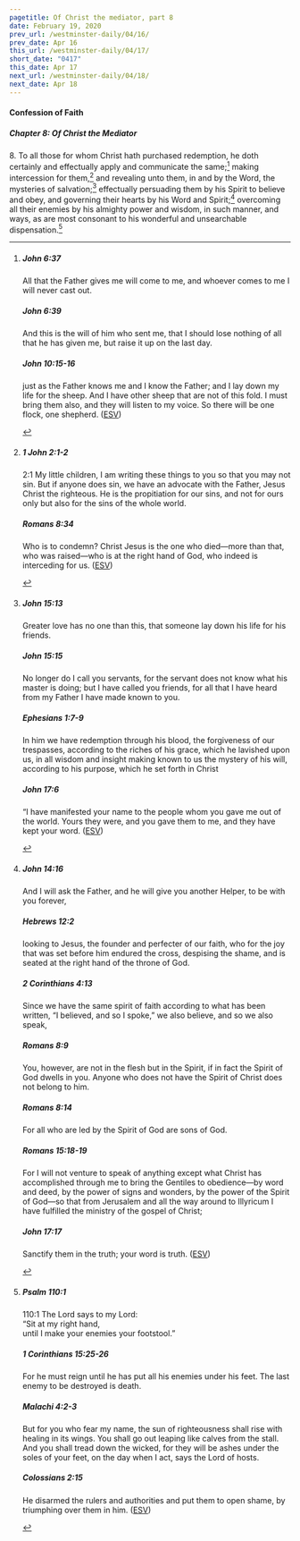 ```yaml
---
pagetitle: Of Christ the mediator, part 8
date: February 19, 2020
prev_url: /westminster-daily/04/16/
prev_date: Apr 16
this_url: /westminster-daily/04/17/
short_date: "0417"
this_date: Apr 17
next_url: /westminster-daily/04/18/
next_date: Apr 18
---
```


#### Confession of Faith

##### Chapter 8: Of Christ the Mediator

8\. To all those for whom Christ hath purchased redemption, he doth certainly and effectually apply and communicate the same;[^fnref:wcf1] making intercession for them,[^fnref:wcf2] and revealing unto them, in and by the Word, the mysteries of salvation;[^fnref:wcf3] effectually persuading them by his Spirit to believe and obey, and governing their hearts by his Word and Spirit;[^fnref:wcf4] overcoming all their enemies by his almighty power and wisdom, in such manner, and ways, as are most consonant to his wonderful and unsearchable dispensation.[^fnref:wcf5]

[^fnref:wcf1]: <div class="esv"><h5>John 6:37</h5> <div class="esv-text"><p id="p43006037.01-1"><span class="woc">All that the Father gives me will come to me, and whoever comes to me I will never cast out.</span></p> </div><h5>John 6:39</h5> <div class="esv-text"><p id="p43006039.01-2"><span class="woc">And this is the will of him who sent me, that I should lose nothing of all that he has given me, but raise it up on the last day.</span></p> </div><h5>John 10:15-16</h5> <div class="esv-text"><p id="p43010015.01-3"><span class="woc">just as the Father knows me and I know the Father; and I lay down my life for the sheep.</span> <span class="woc">And I have other sheep that are not of this fold. I must bring them also, and they will listen to my voice. So there will be one flock, one shepherd.</span>  (<a href="http://www.esv.org" class="copyright">ESV</a>)</p> </div> </div>

[^fnref:wcf2]: <div class="esv"><h5>1 John 2:1-2</h5> <div class="esv-text"> <p id="p62002001.04-1"><span class="chapter-num" id="v62002001-1">2:1&nbsp;</span>My little children, I am writing these things to you so that you may not sin. But if anyone does sin, we have an advocate with the Father, Jesus Christ the righteous. He is the propitiation for our sins, and not for ours only but also for the sins of the whole world.</p> </div><h5>Romans 8:34</h5> <div class="esv-text"><p id="p45008034.01-2">Who is to condemn? Christ Jesus is the one who died&#8212;more than that, who was raised&#8212;who is at the right hand of God, who indeed is interceding for us.  (<a href="http://www.esv.org" class="copyright">ESV</a>)</p> </div> </div>

[^fnref:wcf3]: <div class="esv"><h5>John 15:13</h5> <div class="esv-text"><p id="p43015013.01-1"><span class="woc">Greater love has no one than this, that someone lay down his life for his friends.</span></p> </div><h5>John 15:15</h5> <div class="esv-text"><p id="p43015015.01-2"><span class="woc">No longer do I call you servants, for the servant does not know what his master is doing; but I have called you friends, for all that I have heard from my Father I have made known to you.</span></p> </div><h5>Ephesians 1:7-9</h5> <div class="esv-text"><p id="p49001007.01-3">In him we have redemption through his blood, the forgiveness of our trespasses, according to the riches of his grace, which he lavished upon us, in all wisdom and insight making known to us the mystery of his will, according to his purpose, which he set forth in Christ</p> </div><h5>John 17:6</h5> <div class="esv-text"><p id="p43017006.01-4"><span class="woc">&#8220;I have manifested your name to the people whom you gave me out of the world. Yours they were, and you gave them to me, and they have kept your word.</span>  (<a href="http://www.esv.org" class="copyright">ESV</a>)</p> </div> </div>

[^fnref:wcf4]: <div class="esv"><h5>John 14:16</h5> <div class="esv-text"><p id="p43014016.01-1"><span class="woc">And I will ask the Father, and he will give you another Helper, to be with you forever,</span></p> </div><h5>Hebrews 12:2</h5> <div class="esv-text"><p id="p58012002.01-2">looking to Jesus, the founder and perfecter of our faith, who for the joy that was set before him endured the cross, despising the shame, and is seated at the right hand of the throne of God.</p> </div><h5>2 Corinthians 4:13</h5> <div class="esv-text"><p id="p47004013.01-3">Since we have the same spirit of faith according to what has been written, &#8220;I believed, and so I spoke,&#8221; we also believe, and so we also speak,</p> </div><h5>Romans 8:9</h5> <div class="esv-text"><p id="p45008009.01-4">You, however, are not in the flesh but in the Spirit, if in fact the Spirit of God dwells in you. Anyone who does not have the Spirit of Christ does not belong to him.</p> </div><h5>Romans 8:14</h5> <div class="esv-text"><p id="p45008014.01-5">For all who are led by the Spirit of God are sons of God.</p> </div><h5>Romans 15:18-19</h5> <div class="esv-text"><p id="p45015018.01-6">For I will not venture to speak of anything except what Christ has accomplished through me to bring the Gentiles to obedience&#8212;by word and deed, by the power of signs and wonders, by the power of the Spirit of God&#8212;so that from Jerusalem and all the way around to Illyricum I have fulfilled the ministry of the gospel of Christ;</p> </div><h5>John 17:17</h5> <div class="esv-text"><p id="p43017017.01-7"><span class="woc">Sanctify them in the truth; your word is truth.</span>  (<a href="http://www.esv.org" class="copyright">ESV</a>)</p> </div> </div>

[^fnref:wcf5]: <div class="esv"><h5>Psalm 110:1</h5> <div class="esv-text">  <div class="block-indent"> <p class="line-group" id="p19110001.10-1"><span class="chapter-num" id="v19110001-1">110:1&nbsp;</span>The <span class="small-caps">Lord</span> says to my Lord:<br /> <span class="indent"></span>&#8220;Sit at my right hand,<br /> until I make your enemies your footstool.&#8221;</p> </div> </div><h5>1 Corinthians 15:25-26</h5> <div class="esv-text"><p id="p46015025.01-2">For he must reign until he has put all his enemies under his feet. The last enemy to be destroyed is death.</p> </div><h5>Malachi 4:2-3</h5> <div class="esv-text"><p id="p39004002.01-3">But for you who fear my name, the sun of righteousness shall rise with healing in its wings. You shall go out leaping like calves from the stall. And you shall tread down the wicked, for they will be ashes under the soles of your feet, on the day when I act, says the <span class="small-caps">Lord</span> of hosts.</p> </div><h5>Colossians 2:15</h5> <div class="esv-text"><p id="p51002015.01-4">He disarmed the rulers and authorities and put them to open shame, by triumphing over them in him.  (<a href="http://www.esv.org" class="copyright">ESV</a>)</p> </div> </div>

